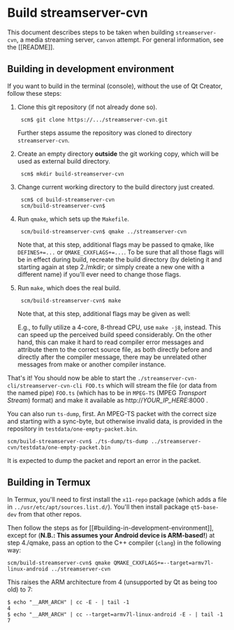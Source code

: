 # Build streamserver-cvn

This document describes steps to be taken when building `streamserver-cvn`,
a media streaming server, `canvon` attempt. For general information,
see the [[README]].


## Building in development environment

If you want to build in the terminal (console),
without the use of Qt Creator, follow these steps:

1. Clone this git repository (if not already done so).

        scm$ git clone https://.../streamserver-cvn.git

   Further steps assume the repository was
   cloned to directory `streamserver-cvn`.

2. Create an empty directory **outside** the git working copy,
   which will be used as external build directory.

        scm$ mkdir build-streamserver-cvn

3. Change current working directory to the build directory just created.

        scm$ cd build-streamserver-cvn
        scm/build-streamserver-cvn$

4. Run `qmake`, which sets up the `Makefile`.

        scm/build-streamserver-cvn$ qmake ../streamserver-cvn

   Note that, at this step, additional flags may be passed to qmake,
   like `DEFINES+=...` or `QMAKE_CXXFLAGS+=...`.
   To be sure that all those flags will be in effect during build,
   recreate the build directory (by deleting it and starting again
   at step 2./mkdir; or simply create a new one with a different name)
   if you'll ever need to change those flags.

5. Run `make`, which does the real build.

        scm/build-streamserver-cvn$ make

   Note that, at this step, additional flags may be given as well:

   E.g., to fully utilize a 4-core, 8-thread CPU, use `make -j8`, instead.
   This can speed up the perceived build speed considerably.
   On the other hand, this can make it hard to read compiler error messages
   and attribute them to the correct source file, as both directly before
   and directly after the compiler message, there may be unrelated
   other messages from make or another compiler instance.

That's it! You should now be able to
start the `./streamserver-cvn-cli/streamserver-cvn-cli FOO.ts`
which will stream the file (or data from the named pipe) `FOO.ts`
(which has to be in `MPEG-TS` (MPEG *Transport Stream*) format)
and make it available as http://_YOUR\_IP\_HERE_:8000 .

You can also run `ts-dump`, first. An MPEG-TS packet with the correct size
and starting with a sync-byte, but otherwise invalid data, is provided
in the repository in `testdata/one-empty-packet.bin`.

    scm/build-streamserver-cvn$ ./ts-dump/ts-dump ../streamserver-cvn/testdata/one-empty-packet.bin

It is expected to dump the packet and report an error in the packet.


## Building in Termux

In Termux, you'll need to first install the `x11-repo` package
(which adds a file in `../usr/etc/apt/sources.list.d/`).
You'll then install package `qt5-base-dev` from that other repos.

Then follow the steps as for [[#building-in-development-environment]],
except for (**N.B.: This assumes your Android device is ARM-based!**)
at step 4./qmake, pass an option to the C++ compiler (`clang`)
in the following way:

    scm/build-streamserver-cvn$ qmake QMAKE_CXXFLAGS+=--target=armv7l-linux-android ../streamserver-cvn

This raises the ARM architecture from 4 (unsupported by Qt as being
too old) to 7:

    $ echo "__ARM_ARCH" | cc -E - | tail -1
    4
    $ echo "__ARM_ARCH" | cc --target=armv7l-linux-android -E - | tail -1
    7

